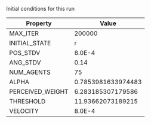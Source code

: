 Initial conditions for this run

| Property     | Value     |
|--------------|-----------|
|MAX_ITER|200000|
|INITIAL_STATE|r|
|POS_STDV|8.0E-4|
|ANG_STDV|0.14|
|NUM_AGENTS|75|
|ALPHA| 0.7853981633974483|
|PERCEIVED_WEIGHT|6.283185307179586|
|THRESHOLD|11.93662073189215|
|VELOCITY|8.0E-4|
